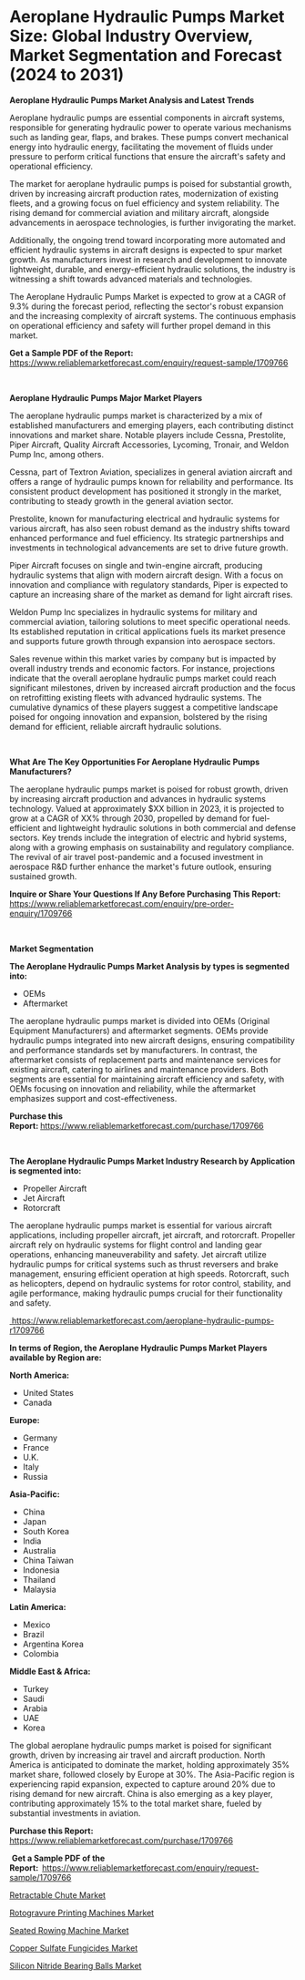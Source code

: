 <p><h1>Aeroplane Hydraulic Pumps Market Size: Global Industry Overview, Market Segmentation and Forecast (2024 to 2031)</h1></p><p><strong>Aeroplane Hydraulic Pumps Market Analysis and Latest Trends</strong></p>
<p><p>Aeroplane hydraulic pumps are essential components in aircraft systems, responsible for generating hydraulic power to operate various mechanisms such as landing gear, flaps, and brakes. These pumps convert mechanical energy into hydraulic energy, facilitating the movement of fluids under pressure to perform critical functions that ensure the aircraft's safety and operational efficiency. </p><p>The market for aeroplane hydraulic pumps is poised for substantial growth, driven by increasing aircraft production rates, modernization of existing fleets, and a growing focus on fuel efficiency and system reliability. The rising demand for commercial aviation and military aircraft, alongside advancements in aerospace technologies, is further invigorating the market. </p><p>Additionally, the ongoing trend toward incorporating more automated and efficient hydraulic systems in aircraft designs is expected to spur market growth. As manufacturers invest in research and development to innovate lightweight, durable, and energy-efficient hydraulic solutions, the industry is witnessing a shift towards advanced materials and technologies. </p><p>The Aeroplane Hydraulic Pumps Market is expected to grow at a CAGR of 9.3% during the forecast period, reflecting the sector's robust expansion and the increasing complexity of aircraft systems. The continuous emphasis on operational efficiency and safety will further propel demand in this market.</p></p>
<p><strong>Get a Sample PDF of the Report:&nbsp;</strong> <a href="https://www.reliablemarketforecast.com/enquiry/request-sample/1709766?utm_campaign=1124&utm_medium=2&utm_source=Github&utm_content=ia&utm_term=21102024&utm_id=aeroplane-hydraulic-pumps">https://www.reliablemarketforecast.com/enquiry/request-sample/1709766</a></p>
<p>&nbsp;</p>
<p><strong>Aeroplane Hydraulic Pumps Major Market Players</strong></p>
<p><p>The aeroplane hydraulic pumps market is characterized by a mix of established manufacturers and emerging players, each contributing distinct innovations and market share. Notable players include Cessna, Prestolite, Piper Aircraft, Quality Aircraft Accessories, Lycoming, Tronair, and Weldon Pump Inc, among others. </p><p>Cessna, part of Textron Aviation, specializes in general aviation aircraft and offers a range of hydraulic pumps known for reliability and performance. Its consistent product development has positioned it strongly in the market, contributing to steady growth in the general aviation sector. </p><p>Prestolite, known for manufacturing electrical and hydraulic systems for various aircraft, has also seen robust demand as the industry shifts toward enhanced performance and fuel efficiency. Its strategic partnerships and investments in technological advancements are set to drive future growth.</p><p>Piper Aircraft focuses on single and twin-engine aircraft, producing hydraulic systems that align with modern aircraft design. With a focus on innovation and compliance with regulatory standards, Piper is expected to capture an increasing share of the market as demand for light aircraft rises.</p><p>Weldon Pump Inc specializes in hydraulic systems for military and commercial aviation, tailoring solutions to meet specific operational needs. Its established reputation in critical applications fuels its market presence and supports future growth through expansion into aerospace sectors.</p><p>Sales revenue within this market varies by company but is impacted by overall industry trends and economic factors. For instance, projections indicate that the overall aeroplane hydraulic pumps market could reach significant milestones, driven by increased aircraft production and the focus on retrofitting existing fleets with advanced hydraulic systems. The cumulative dynamics of these players suggest a competitive landscape poised for ongoing innovation and expansion, bolstered by the rising demand for efficient, reliable aircraft hydraulic solutions.</p></p>
<p>&nbsp;</p>
<p><strong>What Are The Key Opportunities For Aeroplane Hydraulic Pumps Manufacturers?</strong></p>
<p><p>The aeroplane hydraulic pumps market is poised for robust growth, driven by increasing aircraft production and advances in hydraulic systems technology. Valued at approximately $XX billion in 2023, it is projected to grow at a CAGR of XX% through 2030, propelled by demand for fuel-efficient and lightweight hydraulic solutions in both commercial and defense sectors. Key trends include the integration of electric and hybrid systems, along with a growing emphasis on sustainability and regulatory compliance. The revival of air travel post-pandemic and a focused investment in aerospace R&D further enhance the market's future outlook, ensuring sustained growth.</p></p>
<p><strong>Inquire or Share Your Questions If Any Before Purchasing This Report:</strong> <a href="https://www.reliablemarketforecast.com/enquiry/pre-order-enquiry/1709766?utm_campaign=1124&utm_medium=2&utm_source=Github&utm_content=ia&utm_term=21102024&utm_id=aeroplane-hydraulic-pumps">https://www.reliablemarketforecast.com/enquiry/pre-order-enquiry/1709766</a></p>
<p>&nbsp;</p>
<p><strong>Market Segmentation</strong></p>
<p><strong>The Aeroplane Hydraulic Pumps Market Analysis by types is segmented into:</strong></p>
<p><ul><li>OEMs</li><li>Aftermarket</li></ul></p>
<p><p>The aeroplane hydraulic pumps market is divided into OEMs (Original Equipment Manufacturers) and aftermarket segments. OEMs provide hydraulic pumps integrated into new aircraft designs, ensuring compatibility and performance standards set by manufacturers. In contrast, the aftermarket consists of replacement parts and maintenance services for existing aircraft, catering to airlines and maintenance providers. Both segments are essential for maintaining aircraft efficiency and safety, with OEMs focusing on innovation and reliability, while the aftermarket emphasizes support and cost-effectiveness.</p></p>
<p><strong>Purchase this Report:&nbsp;</strong><a href="https://www.reliablemarketforecast.com/purchase/1709766?utm_campaign=1124&utm_medium=2&utm_source=Github&utm_content=ia&utm_term=21102024&utm_id=aeroplane-hydraulic-pumps">https://www.reliablemarketforecast.com/purchase/1709766</a></p>
<p>&nbsp;</p>
<p><strong>The Aeroplane Hydraulic Pumps Market Industry Research by Application is segmented into:</strong></p>
<p><ul><li>Propeller Aircraft</li><li>Jet Aircraft</li><li>Rotorcraft</li></ul></p>
<p><p>The aeroplane hydraulic pumps market is essential for various aircraft applications, including propeller aircraft, jet aircraft, and rotorcraft. Propeller aircraft rely on hydraulic systems for flight control and landing gear operations, enhancing maneuverability and safety. Jet aircraft utilize hydraulic pumps for critical systems such as thrust reversers and brake management, ensuring efficient operation at high speeds. Rotorcraft, such as helicopters, depend on hydraulic systems for rotor control, stability, and agile performance, making hydraulic pumps crucial for their functionality and safety.</p></p>
<p><a href="https://www.reliablemarketforecast.com/aeroplane-hydraulic-pumps-r1709766?utm_campaign=1124&utm_medium=2&utm_source=Github&utm_content=ia&utm_term=21102024&utm_id=aeroplane-hydraulic-pumps">&nbsp;https://www.reliablemarketforecast.com/aeroplane-hydraulic-pumps-r1709766</a></p>
<p><strong>In terms of Region, the Aeroplane Hydraulic Pumps Market Players available by Region are:</strong></p>
<p>
    <p> <strong> North America: </strong>
        <ul>
            <li>United States</li>
            <li>Canada</li>
        </ul>
        </p> 
    <p> <strong> Europe: </strong>
        <ul>
            <li>Germany</li>
            <li>France</li>
            <li>U.K.</li>
            <li>Italy</li>
            <li>Russia</li>
        </ul>
        </p> 
    <p> <strong> Asia-Pacific: </strong>
        <ul>
            <li>China</li>
            <li>Japan</li>
            <li>South Korea</li>
            <li>India</li>
            <li>Australia</li>
            <li>China Taiwan</li>
            <li>Indonesia</li>
            <li>Thailand</li>
            <li>Malaysia</li>
        </ul>
        </p> 
    <p> <strong> Latin America: </strong>
        <ul>
            <li>Mexico</li>
            <li>Brazil</li>
            <li>Argentina Korea</li>
            <li>Colombia</li>
        </ul>
        </p> 
    <p> <strong> Middle East & Africa: </strong>
        <ul>
            <li>Turkey</li>
            <li>Saudi</li>
            <li>Arabia</li>
            <li>UAE</li>
            <li>Korea</li>
        </ul>
    </p>
    </p>
<p><p>The global aeroplane hydraulic pumps market is poised for significant growth, driven by increasing air travel and aircraft production. North America is anticipated to dominate the market, holding approximately 35% market share, followed closely by Europe at 30%. The Asia-Pacific region is experiencing rapid expansion, expected to capture around 20% due to rising demand for new aircraft. China is also emerging as a key player, contributing approximately 15% to the total market share, fueled by substantial investments in aviation.</p></p>
<p><strong>Purchase this Report: </strong><a href="https://www.reliablemarketforecast.com/purchase/1709766?utm_campaign=1124&utm_medium=2&utm_source=Github&utm_content=ia&utm_term=21102024&utm_id=aeroplane-hydraulic-pumps">https://www.reliablemarketforecast.com/purchase/1709766</a></p>
<p>&nbsp;<strong>Get a Sample PDF of the Report:&nbsp;&nbsp;</strong><a href="https://www.reliablemarketforecast.com/enquiry/request-sample/1709766?utm_campaign=1124&utm_medium=2&utm_source=Github&utm_content=ia&utm_term=21102024&utm_id=aeroplane-hydraulic-pumps">https://www.reliablemarketforecast.com/enquiry/request-sample/1709766</a></p>
<p><strong></strong></p>
<p><p><a href="https://issuu.com/reportprime-2/docs/retractable-chute-market-size-2030._a90284dcaf23f9?utm_campaign=1124&utm_medium=2&utm_source=Github&utm_content=ia&utm_term=21102024&utm_id=aeroplane-hydraulic-pumps">Retractable Chute Market</a></p><p><a href="https://github.com/padencrooks0o/Market-Research-Report-List-1/blob/main/rotogravure-printing-machines-market.md?utm_campaign=1124&utm_medium=2&utm_source=Github&utm_content=ia&utm_term=21102024&utm_id=aeroplane-hydraulic-pumps">Rotogravure Printing Machines Market</a></p><p><a href="https://www.linkedin.com/pulse/mapping-seated-rowing-machine-market-trends-challenges-breakthroughs-t1r5c?utm_campaign=1124&utm_medium=2&utm_source=Github&utm_content=ia&utm_term=21102024&utm_id=aeroplane-hydraulic-pumps">Seated Rowing Machine Market</a></p><p><a href="https://github.com/birroctaymonyj/Market-Research-Report-List-1/blob/main/copper-sulfate-fungicides-market.md?utm_campaign=1124&utm_medium=2&utm_source=Github&utm_content=ia&utm_term=21102024&utm_id=aeroplane-hydraulic-pumps">Copper Sulfate Fungicides Market</a></p><p><a href="https://issuu.com/reportprime-2/docs/silicon-nitride-bearing-balls-marke_61b857687ab16b?utm_campaign=1124&utm_medium=2&utm_source=Github&utm_content=ia&utm_term=21102024&utm_id=aeroplane-hydraulic-pumps">Silicon Nitride Bearing Balls Market</a></p></p>